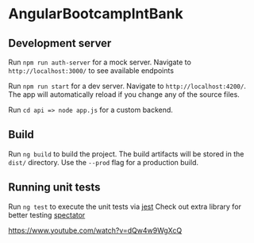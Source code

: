 # AngularBootcampIntBank

## Development server

Run `npm run auth-server` for a mock server. Navigate to `http://localhost:3000/` to see available endpoints

Run `npm run start` for a dev server. Navigate to `http://localhost:4200/`. The app will automatically reload if you change any of the source files.

Run `cd api => node app.js` for a custom backend.

## Build

Run `ng build` to build the project. The build artifacts will be stored in the `dist/` directory. Use the `--prod` flag for a production build.

## Running unit tests

Run `ng test` to execute the unit tests via [jest](https://jestjs.io/docs/en/getting-started.html)
Check out extra library for better testing [spectator](https://github.com/ngneat/spectator)


https://www.youtube.com/watch?v=dQw4w9WgXcQ